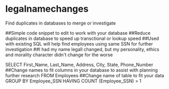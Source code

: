 # legalnamechanges
Find duplicates in databases to merge or investigate


##Simple code snippet to edit to work with your database
##Reduce duplicates in database to speed up transctional or lookup speed
##Used with existing SQL will help find employees using same SSN for further investigation
##I had my name legall changed, but my personality, ethics and morality character didn't change for the worse


SELECT First_Name, Last_Name, Address, City, State, Phone_Number
##Change names to fit columns in your database to assist with planning further research
FROM Employees
##Change name of table to fit your data
GROUP BY Employee_SSN
HAVING COUNT (Employee_SSN) > 1
